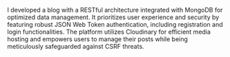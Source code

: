 I developed a blog with a RESTful architecture integrated with MongoDB
for optimized data management. It prioritizes user experience and security 
by featuring robust JSON Web Token authentication, including registration
and login functionalities. The platform utilizes Cloudinary for efficient
media hosting and empowers users to manage their posts while being 
meticulously safeguarded against CSRF threats.
